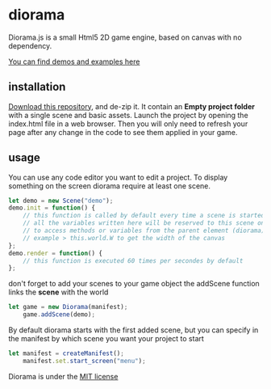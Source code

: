 # diorama
Diorama.js is a small Html5 2D game engine, based on canvas with no dependency.

[You can find demos and examples here](https://codepen.io/collection/AevkWM/#)

## installation

[Download this repository](https://github.com/gtibo/diorama/archive/master.zip), and de-zip it. It contain an **Empty project folder** with a single scene and basic assets.
Launch the project by opening the index.html file in a web browser. Then you will only need to refresh your page after any change in the code to see them applied in your game.

## usage
You can use any code editor you want to edit a project.
To display something on the screen diorama require at least one scene.
```javascript
let demo = new Scene("demo");
demo.init = function() {
	// this function is called by default every time a scene is started
	// all the variables written here will be reserved to this scene only
	// to access methods or variables from the parent element (diorama) use "this.world"
	// example > this.world.W to get the width of the canvas
};
demo.render = function() {
	// this function is executed 60 times per secondes by default
};
```
don't forget to add your scenes to your game object
the addScene function links the **scene** with the world
```javascript
let game = new Diorama(manifest);
    game.addScene(demo);
```
By default diorama starts with the first added scene, but you can specify in the manifest by which scene you want your project to start
```javascript
let manifest = createManifest();
    manifest.set.start_screen("menu");
```
Diorama is under the [MIT license](https://opensource.org/licenses/MIT)